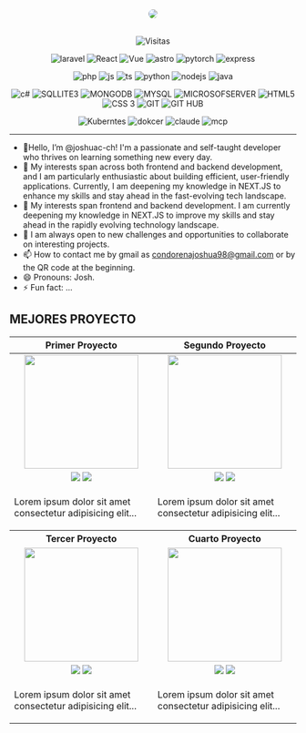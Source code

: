 <div align="center">
    <img src="https://github.com/user-attachments/assets/c33975c1-b8b3-4518-ab25-78634c52b50c"  style="border-radius: 15px;">
    
    
  <!--  <img src="https://github.com/user-attachments/assets/f66c0014-2fb8-4194-b851-d2d96d5d4936"  style="border-radius: 15px;" SECUNDARIO>-->
  <!-- <img src="https://github.com/joshuac-ch/joshuac-ch/assets/132742651/f7a4abdc-a628-4cc7-ba28-53faaec4046a"  style="border-radius: 15px;" PRINCIAPL>-->
</div>

<!--
|JavaScript|   BUSCARJava   |  Python  |    C#    |    R     |   PHP    | LARAVEL  |   .NET   |  Unity  |  
|----------|----------|----------|----------|----------|----------|----------|----------|---------|










| MONGODB  |  Mysql   |SQLSERVER | BUSTCAR  COBOL  |    HTML  |    CSS   | SQLITE3|BUSCAR   STARUML | BOOSTRAP|
|     VISUAL STUDIO   | VISUAL STUDIO CODE  |    GIT   |   GITHUB |
-->
<div align="center">    

<br>
<!--![UNITY](https://img.shields.io/badge/-Unity-%23512BD4?logo=unity&logoColor=%23FFFFFF&logoSize=20&labelColor=black&color=white) -->

![Visitas](https://komarev.com/ghpvc/?username=joshuac-ch&label=View%20Profile&color=5c3eab&style=flat-square)

![laravel](https://img.shields.io/badge/Laravel-%23FF2D20?style=for-the-badge&logo=laravel&logoColor=%23FF2D20&labelColor=white&color=%23FF2D20)
![React](https://img.shields.io/badge/React-white?style=for-the-badge&logo=react&logoColor=%2361DAFB)
![Vue](https://img.shields.io/badge/Vue.js-white?style=for-the-badge&logo=vuedotjs&logoColor=%234FC08D)
![astro](https://img.shields.io/badge/Astro-white?style=for-the-badge&logo=astro&logoColor=%235C2EDE&labelColor=black&color=black)
![pytorch](https://img.shields.io/badge/PyTorcht-%23EE4C2C?style=for-the-badge&logo=pytorch&color=white)
![express](https://img.shields.io/badge/Express%20JS-%23000000?style=for-the-badge&logo=express)

![php](https://img.shields.io/badge/PHP-white?style=for-the-badge&logo=php&labelColor=white)
![js](https://img.shields.io/badge/javascript-black?style=for-the-badge&logo=javascript&logoColor=%23F7DF1E)
![ts](https://img.shields.io/badge/TypeScript-%233178C6?style=for-the-badge&logo=typescript&color=white)
![python](https://img.shields.io/badge/Python-white?style=for-the-badge&logo=python&logoColor=%233776AB)
![nodejs](https://img.shields.io/badge/node%20js-white?style=for-the-badge&logo=nodedotjs&labelColor=white&color=%235FA04E)
![java](https://img.shields.io/badge/java-white?style=for-the-badge&logo=coffeescript&logoColor=ED8B00)

![c#](https://img.shields.io/badge/-C%20sharp%20-%23512BD4?logo=csharp&logoColor=%23512BD4&logoSize=20&labelColor=white&color=%23512BD4)
![SQLLITE3](https://img.shields.io/badge/-SQLite3-%23512BD4?logo=sqlite&logoColor=%23003B57&logoSize=20&labelColor=white&color=%23003B57)
![MONGODB](https://img.shields.io/badge/-MongoDB-%23512BD4?logo=mongodb&logoColor=%2347A248&logoSize=20&labelColor=white&color=%2347A248)
![MYSQL](https://img.shields.io/badge/-MySQL-%23512BD4?logo=mysql&logoColor=%234479A1&logoSize=20&labelColor=white&color=%234479A1)
![MICROSOFSERVER](https://img.shields.io/badge/-Microsoft%20SQL%20Server-%23512BD4?logo=microsoftsqlserver&logoColor=%23CC2927&logoSize=20&labelColor=white&color=%23CC2927)
![HTML5](https://img.shields.io/badge/-HTML%205-%23512BD4?logo=html5&logoColor=%23E34F26&logoSize=20&labelColor=white&color=%23E34F26)
![CSS 3](https://img.shields.io/badge/-CSS-%23512BD4?logo=css3&logoColor=%231572B6&logoSize=20&labelColor=white&color=%231572B6)
![GIT](https://img.shields.io/badge/-Git-%23512BD4?logo=git&logoColor=%23F05032&logoSize=20&labelColor=white&color=%23F05032)
![GIT HUB](https://img.shields.io/badge/-GitHub-%23512BD4?logo=github&logoColor=%23181717&logoSize=20&labelColor=white&color=%23181717)

![Kuberntes](https://img.shields.io/badge/Kubernetes-326CE5?style=for-the-badge&logo=Kubernetes&logoColor=white)
![dokcer](https://img.shields.io/badge/docker-257bd6?style=for-the-badge&logo=docker&logoColor=white)
![claude](https://img.shields.io/badge/Claude-%23D97757?style=for-the-badge&logo=claude&logoColor=white)
![mcp](https://img.shields.io/badge/Model%20Context%20Protocol-white?style=for-the-badge&logo=modelcontextprotocol&logoColor=black)

</div>

---------------------------------------

- 👋Hello, I’m @joshuac-ch! I'm a passionate and self-taught developer who thrives on learning something new every day.
- 👀 My interests span across both frontend and backend development, and I am particularly enthusiastic about building efficient, user-friendly applications. Currently, I am deepening my knowledge in NEXT.JS to enhance my skills and stay ahead in the fast-evolving tech landscape.
- 🌱 My interests span frontend and backend development. I am currently deepening my knowledge in NEXT.JS to improve my skills and stay ahead in the rapidly evolving technology landscape.
- 💞️ I am always open to new challenges and opportunities to collaborate on interesting projects.
- 📫 How to contact me by gmail as condorenajoshua98@gmail.com or by the QR code at the beginning.
- 😄 Pronouns: Josh.
- ⚡ Fun fact: ...


MEJORES PROYECTO
----------------

<table>
  <thead>
    <tr>
      <th>Primer Proyecto</th>
      <th>Segundo Proyecto</th>
    </tr>
  </thead>
  <tbody>
    <!-- Fila de imágenes -->
    <tr align="center">
      <td><img src="https://i.pinimg.com/564x/df/b9/ea/dfb9eaee5de43642134e5a37644ba438.jpg" width="200"></td>
      <td><img src="https://i.pinimg.com/564x/df/b9/ea/dfb9eaee5de43642134e5a37644ba438.jpg" width="200"></td>
    </tr>
    <!-- Fila de botones -->
    <tr align="center">
      <td>
        <img src="https://img.shields.io/badge/-Codigo%20-%23512BD4?logo=github&logoColor=%23181717&labelColor=white&color=%23181717">
        <img src="https://img.shields.io/badge/-Muestra%20-%23512BD4?logo=github&logoColor=%23181717&labelColor=white&color=%23181717">
      </td>
      <td>
        <img src="https://img.shields.io/badge/-Codigo%20-%23512BD4?logo=github&logoColor=%23181717&labelColor=white&color=%23181717">
        <img src="https://img.shields.io/badge/-Muestra%20-%23512BD4?logo=github&logoColor=%23181717&labelColor=white&color=%23181717">
      </td>
    </tr>
    <!-- Fila de descripciones -->
    <tr>
      <td><p>Lorem ipsum dolor sit amet consectetur adipisicing elit...</p></td>
      <td><p>Lorem ipsum dolor sit amet consectetur adipisicing elit...</p></td>
    </tr>
    <!-- Segunda fila de proyectos -->
    <tr>
      <th>Tercer Proyecto</th>
      <th>Cuarto Proyecto</th>
    </tr>
    <!-- Fila de imágenes -->
    <tr align="center">
      <td><img src="https://i.pinimg.com/564x/df/b9/ea/dfb9eaee5de43642134e5a37644ba438.jpg" width="200"></td>
      <td><img src="https://i.pinimg.com/564x/df/b9/ea/dfb9eaee5de43642134e5a37644ba438.jpg" width="200"></td>
    </tr>
    <!-- Fila de botones -->
    <tr align="center">
      <td>
        <img src="https://img.shields.io/badge/-Codigo%20-%23512BD4?logo=github&logoColor=%23181717&labelColor=white&color=%23181717">
        <img src="https://img.shields.io/badge/-Muestra%20-%23512BD4?logo=github&logoColor=%23181717&labelColor=white&color=%23181717">
      </td>
      <td>
        <img src="https://img.shields.io/badge/-Codigo%20-%23512BD4?logo=github&logoColor=%23181717&labelColor=white&color=%23181717">
        <img src="https://img.shields.io/badge/-Muestra%20-%23512BD4?logo=github&logoColor=%23181717&labelColor=white&color=%23181717">
      </td>
    </tr>
    <!-- Fila de descripciones -->
    <tr>
      <td><p>Lorem ipsum dolor sit amet consectetur adipisicing elit...</p></td>
      <td><p>Lorem ipsum dolor sit amet consectetur adipisicing elit...</p></td>
    </tr>
  </tbody>
</table>



<!---
joshuac-ch/joshuac-ch is a ✨ special ✨ repository because its `README.md` (this file) appears on your GitHub profile.
You can click the Preview link to take a look at your changes.
--->
